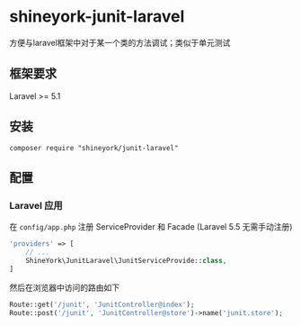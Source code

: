 # shineyork-junit-laravel

方便与laravel框架中对于某一个类的方法调试；类似于单元测试

## 框架要求

Laravel >= 5.1

## 安装

```shell
composer require "shineyork/junit-laravel"
```

## 配置

### Laravel 应用

在 `config/app.php` 注册 ServiceProvider 和 Facade (Laravel 5.5 无需手动注册)

```php
'providers' => [
    // ...
    ShineYork\JunitLaravel\JunitServiceProvide::class,
]
```

然后在浏览器中访问的路由如下

```php
Route::get('/junit', 'JunitController@index');
Route::post('/junit', 'JunitController@store')->name('junit.store');
```
